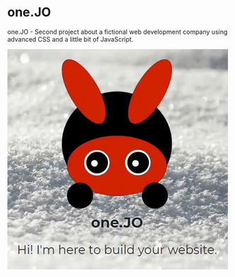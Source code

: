 # one.JO
one.JO - Second project about a fictional web development company using advanced CSS and a little bit of JavaScript.

<img src="img/onejo.gif">
